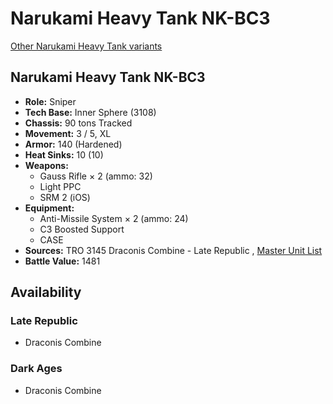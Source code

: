 # Narukami Heavy Tank NK-BC3 

[Other Narukami Heavy Tank variants](../narukami_heavy_tank.md) 

## Narukami Heavy Tank NK-BC3 

- **Role:** Sniper 
- **Tech Base:** Inner Sphere (3108) 
- **Chassis:** 90 tons Tracked 
- **Movement:** 3 / 5, XL 
- **Armor:** 140 (Hardened) 
- **Heat Sinks:** 10 (10) 
- **Weapons:** 
  - Gauss Rifle × 2 (ammo: 32) 
  - Light PPC 
  - SRM 2 (iOS) 
- **Equipment:** 
  - Anti-Missile System × 2 (ammo: 24) 
  - C3 Boosted Support 
  - CASE 
- **Sources:** TRO 3145 Draconis Combine - Late Republic , [Master Unit List](http://masterunitlist.info/Unit/Details/6389/narukami-heavy-tank-nk-bc3) 
- **Battle Value:** 1481 

## Availability 

### Late Republic 

- Draconis Combine 

### Dark Ages 

- Draconis Combine 

